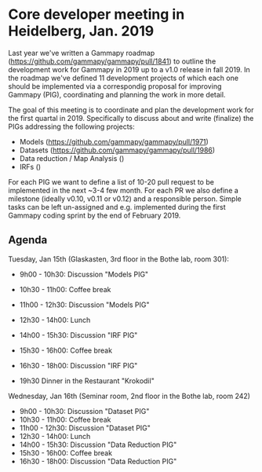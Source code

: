 # Core developer meeting in Heidelberg, Jan. 2019

Last year we've written a Gammapy roadmap (https://github.com/gammapy/gammapy/pull/1841)
to outline the development work for Gammapy in 2019 up to a v1.0 release in fall 2019.
In the roadmap we've defined 11 development projects of which each one should be implemented
via a correspondig proposal for improving Gammapy (PIG), coordinating and planning the work
in more detail.

The goal of this meeting is to coordinate and plan the development work for the first quartal
in 2019. Specifically to discuss about and write (finalize) the PIGs addressing the following
projects:

- Models (https://github.com/gammapy/gammapy/pull/1971)
- Datasets (https://github.com/gammapy/gammapy/pull/1986)
- Data reduction / Map Analysis ()
- IRFs ()

For each PIG we want to define a list of 10-20 pull request to be implemented in the next ~3-4 few month.
For each PR we also define a milestone (ideally v0.10, v0.11 or v0.12) and a responsible person. Simple
tasks can be left un-assigned and e.g. implemented during the first Gammapy coding sprint by the end of
February 2019.


Agenda
------

Tuesday, Jan 15th (Glaskasten, 3rd floor in the Bothe lab, room 301):

- 9h00 - 10h30: Discussion "Models PIG"
- 10h30 - 11h00: Coffee break
- 11h00 - 12h30: Discussion "Models PIG"
- 12h30 - 14h00: Lunch
- 14h00 - 15h30: Discussion "IRF PIG"
- 15h30 - 16h00: Coffee break
- 16h30 - 18h00: Discussion "IRF PIG"

- 19h30 Dinner in the Restaurant "Krokodil"


Wednesday, Jan 16th (Seminar room, 2nd floor in the Bothe lab, room 242)

- 9h00 - 10h30: Discussion "Dataset PIG"
- 10h30 - 11h00: Coffee break
- 11h00 - 12h30: Discussion "Dataset PIG"
- 12h30 - 14h00: Lunch
- 14h00 - 15h30: Discussion "Data Reduction PIG"
- 15h30 - 16h00: Coffee break
- 16h30 - 18h00: Discussion "Data Reduction PIG"


 
